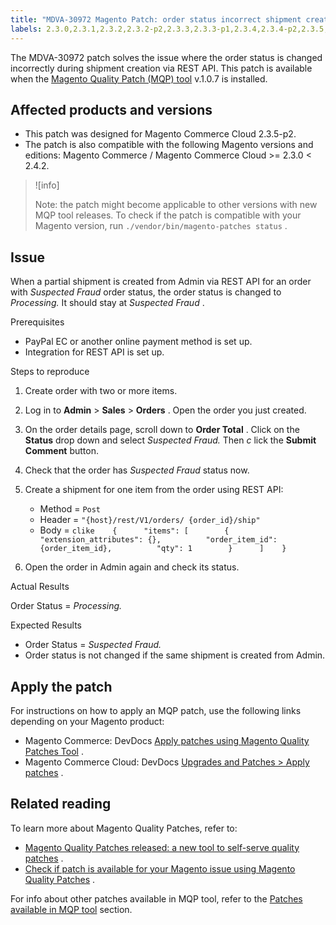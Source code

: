 ```yaml
---
title: "MDVA-30972 Magento Patch: order status incorrect shipment created via REST API"
labels: 2.3.0,2.3.1,2.3.2,2.3.2-p2,2.3.3,2.3.3-p1,2.3.4,2.3.4-p2,2.3.5,2.3.5-p1,2.3.5-p2,2.3.6,2.4.0,2.4.0-p1,2.4.1,MQP 1.0.7,MQP patches,Magento Commerce,Magento Commerce Cloud,order,security,shipping,support tools
---
```


The MDVA-30972 patch solves the issue where the order status is changed incorrectly during shipment creation via REST API. This patch is available when the [Magento Quality Patch (MQP) tool](https://support.magento.com/hc/en-us/articles/360047139492) v.1.0.7 is installed.

## Affected products and versions

* This patch was designed for Magento Commerce Cloud 2.3.5-p2.
* The patch is also compatible with the following Magento versions and editions: Magento Commerce / Magento Commerce Cloud >= 2.3.0 < 2.4.2.

>![info]
>
>Note: the patch might become applicable to other versions with new MQP tool releases. To check if the patch is compatible with your Magento version, run `./vendor/bin/magento-patches status` .

## Issue

When a partial shipment is created from Admin via REST API for an order with *Suspected Fraud* order status, the order status is changed to *Processing.* It should stay at *Suspected Fraud* .

 <span class="wysiwyg-underline">Prerequisites</span> 

* PayPal EC or another online payment method is set up.
* Integration for REST API is set up.

 <span class="wysiwyg-underline">Steps to reproduce</span> 

1. Create order with two or more items.
1. Log in to **Admin** > **Sales** > **Orders** . Open the order you just created.
1. On the order details page, scroll down to **Order Total** . Click on the **Status** drop down and select *Suspected Fraud.* Then *c* lick the **Submit Comment** button.
1. Check that the order has *Suspected Fraud* status now.
1. Create a shipment for one item from the order using REST API:

    * Method = `Post` 
    * Header = `"{host}/rest/V1/orders/ {order_id}/ship"` 
    * Body =    ```clike    {      "items": [        {          "extension_attributes": {},          "order_item_id": {order_item_id},          "qty": 1        }      ]    }    ```    
1. Open the order in Admin again and check its status.

 <span class="wysiwyg-underline">Actual Results</span> 

Order Status = *Processing.* 

 <span class="wysiwyg-underline">Expected Results</span> 

* Order Status = *Suspected Fraud.* 
* Order status is not changed if the same shipment is created from Admin.

## Apply the patch

For instructions on how to apply an MQP patch, use the following links depending on your Magento product:

* Magento Commerce: DevDocs [Apply patches using Magento Quality Patches Tool](https://devdocs.magento.com/guides/v2.4/comp-mgr/patching/mqp.html) .
* Magento Commerce Cloud: DevDocs [Upgrades and Patches > Apply patches](https://devdocs.magento.com/cloud/project/project-patch.html) .

## Related reading

To learn more about Magento Quality Patches, refer to:

* [Magento Quality Patches released: a new tool to self-serve quality patches](https://support.magento.com/hc/en-us/articles/360047139492) .
* [Check if patch is available for your Magento issue using Magento Quality Patches](https://support.magento.com/hc/en-us/articles/360047125252) .

For info about other patches available in MQP tool, refer to the [Patches available in MQP tool](https://support.magento.com/hc/en-us/sections/360010506631-Patches-available-in-MQP-tool-) section.